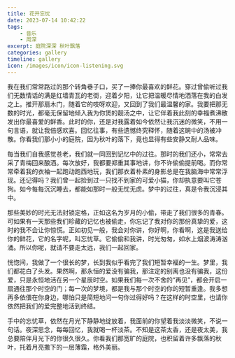 ```yaml
---
title: 花开忘忧
date: 2023-07-14 10:42:22
tags:
    - 音乐
    - 周深
excerpt: 庭院深深 秋叶飘落
categories: gallery
timeline: gallery
icon: /images/icon/icon-listening.svg
---
```


我在我们常常路过的那个转角巷子口，买了一捧你最喜欢的鲜花。穿过曾偷听过我们无数情话的满是红墙青瓦的老街，迎着夕阳，让它把温暖尽情地洒落在我的白发之上。推开那扇木门，随着它的吱呀欢迎，又回到了我们最温馨的家。我要把那无数的时光，都毫无保留地倾入我为你煲的靓汤之中，让它伴着我此刻的幸福煮沸散发出你最喜爱的鲜香。此时的你，还是对我露着如今依然让我沉迷的微笑，不用一句言语，就让我倍感欢喜。回忆往事，有些遗憾终究释怀，随着这碗中的汤被冲散。你看我们那小小的庭院，因为秋叶的落下，竟也显得有些安静又耐人品味。

每当我们自我感觉苍老，我们就一同回到记忆中的过往。那时的我们还小，常常去采了青梅回来酿酒。每次放好，我都要郑重其事地讲，你不许偷偷提前喝。而你常常牵着我的衣袖一起跑动跑西地玩，我们那衣着朴素的身影总是在我脑海中常常浮现。还记得吗？我们曾一起捡到过一只找不到家的可爱小猫，你却执意要叫它苍狗。如今每每沉沉睡去，都能如那时一般无忧无虑。梦中的过往，真是令我沉浸其中。

那些美妙的时光无法封锁定格，正如这名为岁月的小偷，带走了我们很多的青春。可如果有一天那些我们珍藏的记忆也被偷走，你忘记了我对你的那份真挚的爱，这时的我不会让你惊慌。正如初见一般，我会对你讲，你好啊，你看啊，这是我送给你的鲜花，它的名字呢，叫忘忧草。它偷偷和我讲，时光匆匆，如水上烟波涛涛汹涌。所以你呢，就请不要走太远，我们一起回家。

恍惚间，我做了一个很长的梦，长到我似乎看完了我们短暂幸福的一生。梦里，我们都花白了头发。果然啊，那永恒的爱没有骗我，那注定的别离也没有骗我，这份爱，只是永恒地活在另一个星辰时空。如果我们每一次不舍的“再见”，都会开启一扇通往那个时空的门；每一次的梦境，都是我与那个时空的你的短暂重逢。我多想再多依偎在你身边，哪怕只是简短地问一句你过得好吗？在这样的时空里，也请你依然把我们的爱完整地活到终结。

手中的忘忧草，依然在月光下静静地绽放着，我面前的你望着我淡淡微笑，不说一句话。夜深思念，每每回忆，我就喝一杯淡茶。不知是这茶太香，还是夜太美，我总要陪伴月光下的你很久很久。你看我们那宽旷的庭院，也积留着许多飘落的秋叶，托着月亮撒下的一层薄霜，格外美丽。
